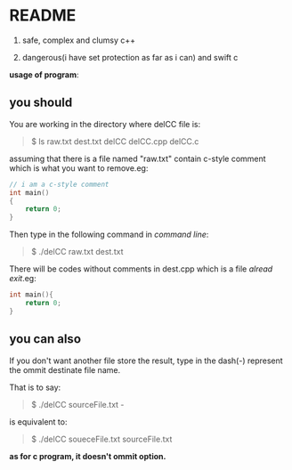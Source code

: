 # README

1. safe, complex and clumsy c++

2. dangerous(i have set protection as far as i can) and swift c 

**usage of program**:

## you should

You are working in the directory where delCC file is:

>$ ls
> raw.txt  dest.txt  delCC  delCC.cpp delCC.c

assuming that there is a file named "raw.txt" contain c-style comment which is what you want to remove.eg:

```c++
// i am a c-style comment
int main()
{
	return 0;
} 
```

Then type in the following command in *command line*:

>$ ./delCC raw.txt dest.txt

There will be codes without comments in dest.cpp which is a file *alread exit*.eg:

```c++
int main(){
	return 0;
}
```

## you can also

If you don't want another file store the result, type in the dash(-) represent the ommit destinate file name.

That is to say:

>$ ./delCC sourceFile.txt -

is equivalent to:

>$ ./delCC soueceFile.txt sourceFile.txt


**as for c program, it doesn't ommit option.**